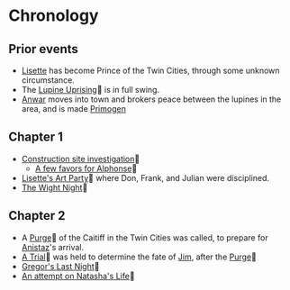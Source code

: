 <!-- TITLE: Events -->

# Chronology
## Prior events
* [Lisette](/home/vtm/npc/lisette) has become Prince of the Twin Cities, through some unknown circumstance.
* The [Lupine Uprising](/home/vtm/events/lupinewar):link: is in full swing.
* [Anwar](/home/vtm/npc/anwar) moves into town and brokers peace between the lupines in the area, and is made [Primogen](/home/vtm/npc#primogen)
## Chapter 1
* [Construction site investigation](/home/vtm/events/constructionsiteinvestigation):link:
	* [A few favors for Alphonse](/home/vtm/events/sabbatactivities):link:
* [Lisette's Art Party](/home/vtm/events/artparty):link: where Don, Frank, and Julian were disciplined.
* [The Wight Night](/home/vtm/events/wight-night):link:
## Chapter 2
* A [Purge](/home/vtm/events/purge):link: of the Caitiff in the Twin Cities was called, to prepare for [Anistaz](/home/vtm/npc/anistaz)'s arrival.
* [A Trial](/home/vtm/events/the-trial):link: was held to determine the fate of [Jim](/home/vtm/npc/jim), after the [Purge](/home/vtm/events/purge):link:
* [Gregor's Last Night](/home/vtm/events/death-of-gregor):link:
* [An attempt on Natasha's Life](/home/vtm/events/assassination-attempt):link:
